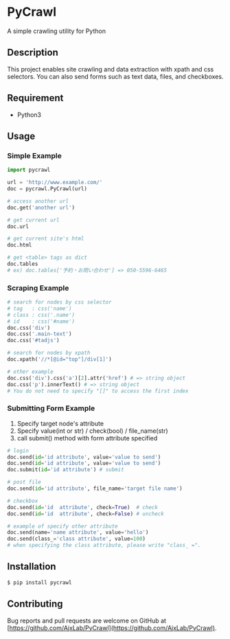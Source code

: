 PyCrawl
=======

A simple crawling utility for Python

## Description

This project enables site crawling and data extraction with xpath and css selectors.
You can also send forms such as text data, files, and checkboxes.


## Requirement
- Python3


## Usage
### Simple Example
```python
import pycrawl

url = 'http://www.example.com/'
doc = pycrawl.PyCrawl(url)

# access another url
doc.get('another url')

# get current url
doc.url

# get current site's html
doc.html

# get <table> tags as dict
doc.tables
# ex) doc.tables['予約・お問い合わせ'] => 050-5596-6465
```

### Scraping Example
```python
# search for nodes by css selector
# tag   : css('name')
# class : css('.name')
# id    : css('#name')
doc.css('div')
doc.css('.main-text')
doc.css('#tadjs')

# search for nodes by xpath
doc.xpath('//*[@id="top"]/div[1]')

# other example
doc.css('div').css('a')[2].attr('href') # => string object
doc.css('p').innerText() # => string object
# You do not need to specify "[]" to access the first index
```

### Submitting Form Example
1. Specify target node's attribute
2. Specify value(int or str) / check(bool) / file_name(str)
3. call submit() method with form attribute specified
```python
# login
doc.send(id='id attribute', value='value to send')
doc.send(id='id attribute', value='value to send')
doc.submit(id='id attribute') # submit

# post file
doc.send(id='id attribute', file_name='target file name')

# checkbox
doc.send(id='id  attribute', check=True)  # check
doc.send(id='id  attribute', check=False) # uncheck

# example of specify other attribute
doc.send(name='name attribute', value='hello')
doc.send(class_='class attribute', value=100)
# when specifying the class attribute, please write "class_ =".
```


## Installation
```sh
$ pip install pycrawl
```

## Contributing
Bug reports and pull requests are welcome on GitHub at [https://github.com/AjxLab/PyCrawl](https://github.com/AjxLab/PyCrawl).